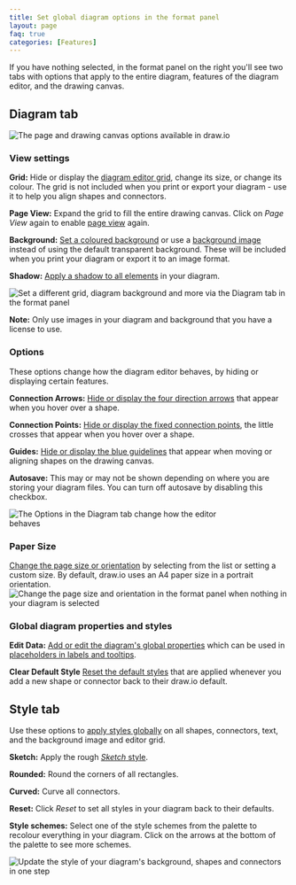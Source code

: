 ```yaml
---
title: Set global diagram options in the format panel
layout: page
faq: true
categories: [Features]
---
```


If you have nothing selected, in the format panel on the right you'll see two tabs with options that apply to the entire diagram, features of the diagram editor, and the drawing canvas.

## Diagram tab

<img src="/assets/img/blog/diagram-options.png" style="width=100%;max-width:400px;height:auto;" alt="The page and drawing canvas options available in draw.io">   

### View settings

**Grid:** Hide or display the [diagram editor grid](/doc/faq/editor-grid-change.html), change its size, or change its colour. The grid is not included when you print or export your diagram - use it to help you align shapes and connectors.

**Page View:** Expand the grid to fill the entire drawing canvas. Click on _Page View_ again to enable [page view](/doc/faq/editor-page-view.html) again.

**Background:** [Set a coloured background](/doc/faq/background-colour.html) or use a [background image](/doc/faq/background-image.html) instead of using the default transparent background. These will be included when you print your diagram or export it to an image format.

**Shadow:** [Apply a shadow to all elements](/doc/faq/shadow-add.html) in your diagram. 

<img src="/assets/img/blog/diagram-tab-view-settings.png" style="width=100%;max-width:600px;height:auto;" alt="Set a different grid, diagram background and more via the Diagram tab in the format panel">   

**Note:** Only use images in your diagram and background that you have a license to use.

### Options

These options change how the diagram editor behaves, by hiding or displaying certain features. 

**Connection Arrows:** [Hide or display the four direction arrows](/doc/faq/connection-arrows-hide.html) that appear when you hover over a shape.

**Connection Points:** [Hide or display the fixed connection points](/doc/faq/connection-points-hide.html), the little crosses that appear when you hover over a shape.

**Guides:** [Hide or display the blue guidelines](/doc/faq/guides-hide-display.html) that appear when moving or aligning shapes on the drawing canvas.

**Autosave:** This may or may not be shown depending on where you are storing your diagram files. You can turn off autosave by disabling this checkbox.

<img src="/assets/img/blog/diagram-tab-options.png" style="width=100%;max-width:400px;height:auto;" alt="The Options in the Diagram tab change how the editor behaves"> 

### Paper Size

[Change the page size or orientation](/doc/faq/page-size-orientation.html) by selecting from the list or setting a custom size. By default, draw.io uses an A4 paper size in a portrait orientation. 
<br /><img src="/assets/img/blog/format-panel-page-size-orientation.png" style="width=100%;max-width:600px;height:auto;" alt="Change the page size and orientation in the format panel when nothing in your diagram is selected">

### Global diagram properties and styles

**Edit Data:** [Add or edit the diagram's global properties](/doc/faq/global-custom-properties) which can be used in [placeholders in labels and tooltips](/blog/placeholders.html).

**Clear Default Style** [Reset the default styles](/) that are applied whenever you add a new shape or connector back to their draw.io default.

## Style tab

Use these options to [apply styles globally](/doc/faq/global-style.html) on all shapes, connectors, text, and the background image and editor grid.

**Sketch:** Apply the rough [_Sketch_ style](/blog/rough-style.html).

**Rounded:** Round the corners of all rectangles.

**Curved:** Curve all connectors.

**Reset:** Click _Reset_ to set all styles in your diagram back to their defaults.

**Style schemes:** Select one of the style schemes from the palette to recolour everything in your diagram. Click on the arrows at the bottom of the palette to see more schemes.

<img src="/assets/img/blog/diagram-style-templates.png" style="width=100%;max-width:600px;height:auto;" alt="Update the style of your diagram's background, shapes and connectors in one step">

